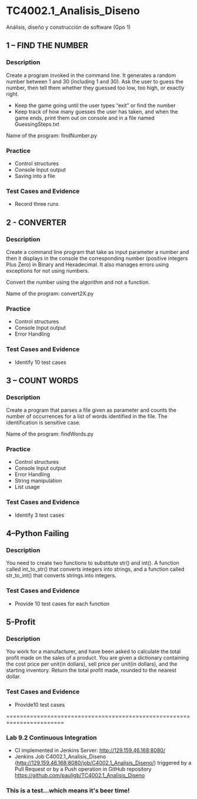 # TC4002.1_Analisis_Diseno
Análisis, diseño y construcción de software (Gpo 1)

## 1 – FIND THE NUMBER
### Description
Create a program invoked in the command line. It generates a random number between 1 and 30 (including 1 and 30). Ask the user to guess the number, then tell them whether they guessed too low, too high, or exactly right. 

- Keep the game going until the user types “exit” or find the number
- Keep track of how many guesses the user has taken, and when the game ends, print them out on console and in a file named GuessingSteps.txt

Name of the program: findNumber.py

### Practice
- Control structures
- Console Input output
- Saving into a file

### Test Cases and Evidence
- Record three runs


## 2 - CONVERTER
### Description
Create a command line program that take as input parameter a number and then it displays in the console the corresponding number (positive integers Plus Zero) in Binary and Hexadecimal. It also manages errors using exceptions for not using numbers.

Convert the number using the algorithm and not a function.

Name of the program: convert2X.py

### Practice
- Control structures
- Console Input output
- Error Handling

### Test Cases and Evidence
- Identify 10 test cases

## 3 – COUNT WORDS
### Description
Create a program that parses a file given as parameter and counts the number of occurrences for a list of words identified in the file. The identification is sensitive case.

Name of the program: findWords.py

### Practice
- Control structures
- Console Input output
- Error Handling
- String manipulation
- List usage

### Test Cases and Evidence
- Identify 3 test cases

## 4–Python Failing
### Description
You need to create two functions to substitute str() and int(). A function called int_to_str() that converts integers into strings, and a function called str_to_int() that converts strings into integers.

### Test Cases and Evidence
- Provide 10 test cases for each function

## 5-Profit
### Description
You work for a manufacturer, and have been asked to calculate the total profit made on the sales of a product. You are given a dictionary containing the cost price per unit(in dollars), sell price per unit(in dollars), and the starting inventory. Return the total profit made, rounded to the nearest dollar.

### Test Cases and Evidence
- Provide10 test cases

=======================================================================
### Lab 9.2 Continuous Integration
- CI implemented in Jenkins Server: http://129.159.46.168:8080/
- Jenkins Job C4002.1_Analisis_Diseno (http://129.159.46.168:8080/job/C4002.1_Analisis_Diseno/) triggered by a Pull Request or by a Push operation in GitHub repository https://github.com/pauligb/TC4002.1_Analisis_Diseno

### This is a test...which means it's beer time!
